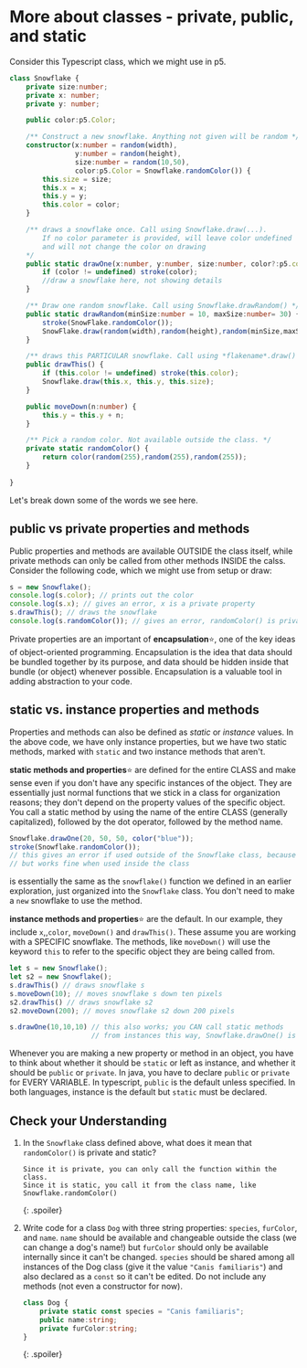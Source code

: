 # More about classes - private, public, and static

Consider this Typescript class, which we might use in p5.

```ts
class Snowflake {
    private size:number;
    private x: number;
    private y: number;

    public color:p5.Color;

    /** Construct a new snowflake. Anything not given will be random */
    constructor(x:number = random(width), 
                y:number = random(height), 
                size:number = random(10,50), 
                color:p5.Color = Snowflake.randomColor()) {
        this.size = size;
        this.x = x;
        this.y = y;
        this.color = color;
    }

    /** draws a snowflake once. Call using Snowflake.draw(...).
        If no color parameter is provided, will leave color undefined
        and will not change the color on drawing
    */
    public static drawOne(x:number, y:number, size:number, color?:p5.color)) {
        if (color != undefined) stroke(color);
        //draw a snowflake here, not showing details
    }

    /** Draw one random snowflake. Call using Snowflake.drawRandom() */
    public static drawRandom(minSize:number = 10, maxSize:number= 30) {
        stroke(SnowFlake.randomColor());     
        SnowFlake.draw(random(width),random(height),random(minSize,maxSize));
    }

    /** draws this PARTICULAR snowflake. Call using *flakename*.draw() */
    public drawThis() {
        if (this.color != undefined) stroke(this.color);
        Snowflake.draw(this.x, this.y, this.size);
    }

    public moveDown(n:number) { 
        this.y = this.y + n;
    }

    /** Pick a random color. Not available outside the class. */
    private static randomColor() {
        return color(random(255),random(255),random(255));
    }
    
}
```

Let's break down some of the words we see here.

## public vs private properties and methods

Public properties and methods are available OUTSIDE the class itself, while private methods can only be called from other methods INSIDE the calss. Consider the following code, which we might use from setup or draw:

```ts
s = new Snowflake();
console.log(s.color); // prints out the color
console.log(s.x); // gives an error, x is a private property
s.drawThis(); // draws the snowflake
console.log(s.randomColor()); // gives an error, randomColor() is private
```

Private properties are an important of **encapsulation**:star:, one of the key ideas of object-oriented programming. Encapsulation is the idea that data should be bundled together by its purpose, and data should be hidden inside that bundle (or object) whenever possible. Encapsulation is a valuable tool in adding abstraction to your code.

## static vs. instance properties and methods

Properties and methods can also be defined as *static* or *instance* values. In the above code, we have only instance properties, but we have two static methods, marked with `static` and two instance methods that aren't. 

**static methods and properties**:star: are defined for the entire CLASS and make sense even if you don't have any specific instances of the object. They are essentially just normal functions that we stick in a class for organization reasons; they don't depend on the property values of the specific object. You call a static method by using the name of the entire CLASS (generally capitalized), followed by the dot operator, followed by the method name.

```ts
Snowflake.drawOne(20, 50, 50, color("blue"));
stroke(Snowflake.randomColor()); 
// this gives an error if used outside of the Snowflake class, because it is private,
// but works fine when used inside the class
```

is essentially the same as the `snowflake()` function we defined in an earlier exploration, just organized into the `Snowflake` class. You don't need to make a `new` snowflake to use the method.

**instance methods and properties**:star: are the default. In our example, they include `x`,,`color`, `moveDown()` and `drawThis()`. These assume you are working with a SPECIFIC snowflake. The methods, like `moveDown()` will use the keyword `this` to refer to the specific object they are being called from.

```ts
let s = new Snowflake();
let s2 = new Snowflake();
s.drawThis() // draws snowflake s
s.moveDown(10); // moves snowflake s down ten pixels
s2.drawThis() // draws snowflake s2
s2.moveDown(200); // moves snowflake s2 down 200 pixels

s.drawOne(10,10,10) // this also works; you CAN call static methods
                    // from instances this way, Snowflake.drawOne() is better
```

Whenever you are making a new property or method in an object, you have to think about whether it should be `static` or left as instance, and whether it should be `public` or `private`. In java, you have to declare `public` or `private` for EVERY VARIABLE. In typescript, `public` is the default unless specified. In both languages, instance is the default but `static` must be declared.


## Check your Understanding

1. In the `Snowflake` class defined above, what does it mean that `randomColor()` is private and static?
   ```
   Since it is private, you can only call the function within the class.
   Since it is static, you call it from the class name, like Snowflake.randomColor()
   ```
   {: .spoiler}

2. Write code for a class `Dog` with three string properties: `species`, `furColor`, and `name`. `name` should be available and changeable outside the class (we can change a dog's name!) but `furColor` should only be available internally since it can't be changed. `species` should be shared among all instances of the Dog class (give it the value `"Canis familiaris"`) and also declared as a `const` so it can't be edited. Do not include any methods (not even a constructor for now).
   
   ```ts
   class Dog {
       private static const species = "Canis familiaris";
       public name:string;
       private furColor:string;
   }
   ```
   {: .spoiler}